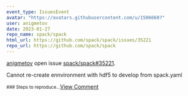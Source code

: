 ```yaml
---
event_type: IssuesEvent
avatar: "https://avatars.githubusercontent.com/u/1506660?"
user: anigmetov
date: 2023-01-27
repo_name: spack/spack
html_url: https://github.com/spack/spack/issues/35221
repo_url: https://github.com/spack/spack
---
```


<a href='https://github.com/anigmetov' target='_blank'>anigmetov</a> open issue <a href='https://github.com/spack/spack/issues/35221' target='_blank'>spack/spack#35221</a>.

<p>Cannot re-create ennvironment with hdf5 to develop from spack.yaml</p><small>### Steps to reproduce...</small><a href='https://github.com/spack/spack/issues/35221' target='_blank'>View Comment</a>